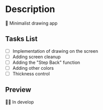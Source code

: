 # Description
🎨 Minimalist drawing app

## Tasks List
- [ ] Implementation of drawing on the screen 
- [ ] Adding screen cleanup
- [ ] Adding the "Step Back" function 
- [ ] Adding other colors
- [ ] Thickness control

## Preview
👨‍💻 In develop
